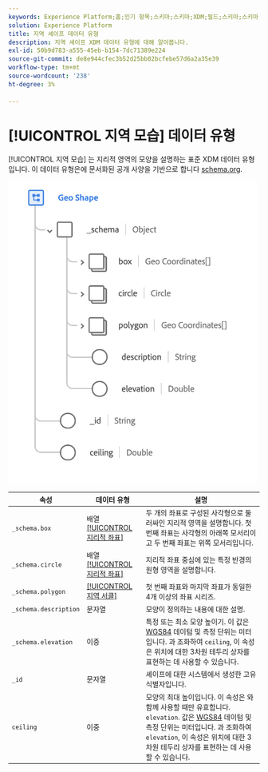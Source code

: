 ```yaml
---
keywords: Experience Platform;홈;인기 항목;스키마;스키마;XDM;필드;스키마;스키마;지역;지역 모양;데이터 유형;데이터 유형;데이터 유형;
solution: Experience Platform
title: 지역 셰이프 데이터 유형
description: 지역 셰이프 XDM 데이터 유형에 대해 알아봅니다.
exl-id: 50b9d783-a555-45eb-b154-7dc71389e224
source-git-commit: de8e944cfec3b52d25bb02bcfebe57d6a2a35e39
workflow-type: tm+mt
source-wordcount: '238'
ht-degree: 3%

---
```


# [!UICONTROL 지역 모습] 데이터 유형

[!UICONTROL 지역 모습] 는 지리적 영역의 모양을 설명하는 표준 XDM 데이터 유형입니다. 이 데이터 유형은에 문서화된 공개 사양을 기반으로 합니다 [schema.org](https://schema.org/GeoShape).

<img src="../images/data-types/geo-shape.png" width="500" /><br />

| 속성 | 데이터 유형 | 설명 |
| --- | --- | --- |
| `_schema.box` | 배열 [[!UICONTROL 지리적 좌표]](./geo-coordinates.md) | 두 개의 좌표로 구성된 사각형으로 둘러싸인 지리적 영역을 설명합니다. 첫 번째 좌표는 사각형의 아래쪽 모서리이고 두 번째 좌표는 위쪽 모서리입니다. |
| `_schema.circle` | 배열 [[!UICONTROL 지리적 좌표]](./geo-coordinates.md) | 지리적 좌표 중심에 있는 특정 반경의 원형 영역을 설명합니다. |
| `_schema.polygon` | [[!UICONTROL 지역 서클]](./geo-circle.md) | 첫 번째 좌표와 마지막 좌표가 동일한 4개 이상의 좌표 시리즈. |
| `_schema.description` | 문자열 | 모양이 정의하는 내용에 대한 설명. |
| `_schema.elevation` | 이중 | 특정 또는 최소 모양 높이기. 이 값은 [WGS84](https://gisgeography.com/wgs84-world-geodetic-system/) 데이텀 및 측정 단위는 미터입니다. 과 조화하여 `ceiling`, 이 속성은 위치에 대한 3차원 테두리 상자를 표현하는 데 사용할 수 있습니다. |
| `_id` | 문자열 | 셰이프에 대한 시스템에서 생성한 고유 식별자입니다. |
| `ceiling` | 이중 | 모양의 최대 높이입니다. 이 속성은 와 함께 사용할 때만 유효합니다. `elevation`. 값은 [WGS84](https://gisgeography.com/wgs84-world-geodetic-system/) 데이텀 및 측정 단위는 미터입니다. 과 조화하여 `elevation`, 이 속성은 위치에 대한 3차원 테두리 상자를 표현하는 데 사용할 수 있습니다. |
